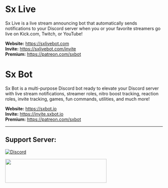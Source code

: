 # Sx Live

Sx Live is a live stream announcing bot that automatically sends notifications to your Discord server when you or your favorite streamers go live on Kick.com, Twitch, or YouTube!

**Website:** https://sxlivebot.com <br>
**Invite:** https://sxlivebot.com/invite <br>
**Premium:** https://patreon.com/sxbot <br>


# Sx Bot

Sx Bot is a multi-purpose Discord bot ready to elevate your Discord server with live stream notifications, streamer roles, nitro boost tracking, reaction roles, invite tracking, games, fun commands, utilities, and much more!

**Website:** https://sxbot.io <br>
**Invite:** https://invite.sxbot.io <br>
**Premium:** https://patreon.com/sxbot <br>


<hr />
<h2>Support Server:</h2>
<p><a href="https://discord.gg/R4DtNZm" target="_blank" rel="nofollow noopener"><img src="https://discordapp.com/api/guilds/696873891225665536/widget.png?style=banner2" alt="Discord" /></a></p>
 <a href="https://patreon.com/sxbot" target="_blank" rel="nofollow noopener"><img src="https://sxbot.io/img/patron.png" width="324" height="76" /></a>
